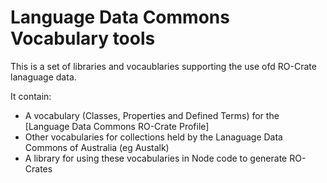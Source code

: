 #  Language Data Commons Vocabulary tools


This is a set of libraries and vocaublaries supporting the use ofd RO-Crate lanaguage data.

It contain:

- A vocabulary (Classes, Properties and Defined Terms) for the [Language Data Commons RO-Crate Profile]
- Other vocabularies for collections held by the Lanaguage Data Commons of Australia (eg Austalk)
- A library for using these vocabularies in Node code to generate RO-Crates
